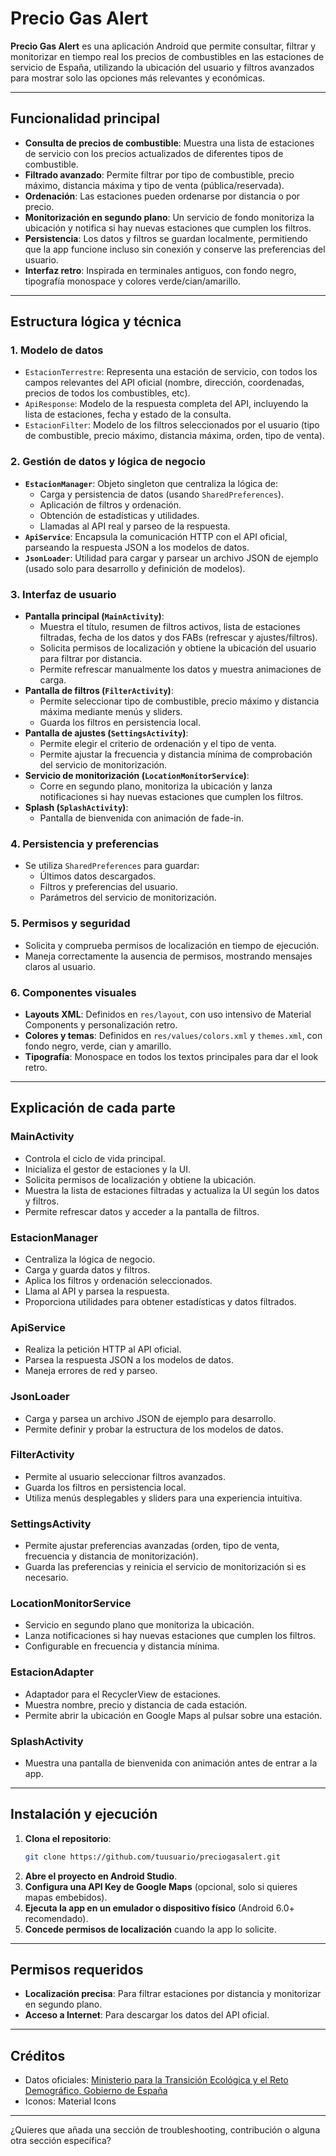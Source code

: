 # Precio Gas Alert

**Precio Gas Alert** es una aplicación Android que permite consultar, filtrar y monitorizar en tiempo real los precios de combustibles en las estaciones de servicio de España, utilizando la ubicación del usuario y filtros avanzados para mostrar solo las opciones más relevantes y económicas.

---

## Funcionalidad principal

- **Consulta de precios de combustible**: Muestra una lista de estaciones de servicio con los precios actualizados de diferentes tipos de combustible.
- **Filtrado avanzado**: Permite filtrar por tipo de combustible, precio máximo, distancia máxima y tipo de venta (pública/reservada).
- **Ordenación**: Las estaciones pueden ordenarse por distancia o por precio.
- **Monitorización en segundo plano**: Un servicio de fondo monitoriza la ubicación y notifica si hay nuevas estaciones que cumplen los filtros.
- **Persistencia**: Los datos y filtros se guardan localmente, permitiendo que la app funcione incluso sin conexión y conserve las preferencias del usuario.
- **Interfaz retro**: Inspirada en terminales antiguos, con fondo negro, tipografía monospace y colores verde/cian/amarillo.

---

## Estructura lógica y técnica

### 1. **Modelo de datos**

- `EstacionTerrestre`: Representa una estación de servicio, con todos los campos relevantes del API oficial (nombre, dirección, coordenadas, precios de todos los combustibles, etc).
- `ApiResponse`: Modelo de la respuesta completa del API, incluyendo la lista de estaciones, fecha y estado de la consulta.
- `EstacionFilter`: Modelo de los filtros seleccionados por el usuario (tipo de combustible, precio máximo, distancia máxima, orden, tipo de venta).

### 2. **Gestión de datos y lógica de negocio**

- **`EstacionManager`**: Objeto singleton que centraliza la lógica de:
  - Carga y persistencia de datos (usando `SharedPreferences`).
  - Aplicación de filtros y ordenación.
  - Obtención de estadísticas y utilidades.
  - Llamadas al API real y parseo de la respuesta.
- **`ApiService`**: Encapsula la comunicación HTTP con el API oficial, parseando la respuesta JSON a los modelos de datos.
- **`JsonLoader`**: Utilidad para cargar y parsear un archivo JSON de ejemplo (usado solo para desarrollo y definición de modelos).

### 3. **Interfaz de usuario**

- **Pantalla principal (`MainActivity`)**:
  - Muestra el título, resumen de filtros activos, lista de estaciones filtradas, fecha de los datos y dos FABs (refrescar y ajustes/filtros).
  - Solicita permisos de localización y obtiene la ubicación del usuario para filtrar por distancia.
  - Permite refrescar manualmente los datos y muestra animaciones de carga.
- **Pantalla de filtros (`FilterActivity`)**:
  - Permite seleccionar tipo de combustible, precio máximo y distancia máxima mediante menús y sliders.
  - Guarda los filtros en persistencia local.
- **Pantalla de ajustes (`SettingsActivity`)**:
  - Permite elegir el criterio de ordenación y el tipo de venta.
  - Permite ajustar la frecuencia y distancia mínima de comprobación del servicio de monitorización.
- **Servicio de monitorización (`LocationMonitorService`)**:
  - Corre en segundo plano, monitoriza la ubicación y lanza notificaciones si hay nuevas estaciones que cumplen los filtros.
- **Splash (`SplashActivity`)**:
  - Pantalla de bienvenida con animación de fade-in.

### 4. **Persistencia y preferencias**

- Se utiliza `SharedPreferences` para guardar:
  - Últimos datos descargados.
  - Filtros y preferencias del usuario.
  - Parámetros del servicio de monitorización.

### 5. **Permisos y seguridad**

- Solicita y comprueba permisos de localización en tiempo de ejecución.
- Maneja correctamente la ausencia de permisos, mostrando mensajes claros al usuario.

### 6. **Componentes visuales**

- **Layouts XML**: Definidos en `res/layout`, con uso intensivo de Material Components y personalización retro.
- **Colores y temas**: Definidos en `res/values/colors.xml` y `themes.xml`, con fondo negro, verde, cian y amarillo.
- **Tipografía**: Monospace en todos los textos principales para dar el look retro.

---

## Explicación de cada parte

### MainActivity

- Controla el ciclo de vida principal.
- Inicializa el gestor de estaciones y la UI.
- Solicita permisos de localización y obtiene la ubicación.
- Muestra la lista de estaciones filtradas y actualiza la UI según los datos y filtros.
- Permite refrescar datos y acceder a la pantalla de filtros.

### EstacionManager

- Centraliza la lógica de negocio.
- Carga y guarda datos y filtros.
- Aplica los filtros y ordenación seleccionados.
- Llama al API y parsea la respuesta.
- Proporciona utilidades para obtener estadísticas y datos filtrados.

### ApiService

- Realiza la petición HTTP al API oficial.
- Parsea la respuesta JSON a los modelos de datos.
- Maneja errores de red y parseo.

### JsonLoader

- Carga y parsea un archivo JSON de ejemplo para desarrollo.
- Permite definir y probar la estructura de los modelos de datos.

### FilterActivity

- Permite al usuario seleccionar filtros avanzados.
- Guarda los filtros en persistencia local.
- Utiliza menús desplegables y sliders para una experiencia intuitiva.

### SettingsActivity

- Permite ajustar preferencias avanzadas (orden, tipo de venta, frecuencia y distancia de monitorización).
- Guarda las preferencias y reinicia el servicio de monitorización si es necesario.

### LocationMonitorService

- Servicio en segundo plano que monitoriza la ubicación.
- Lanza notificaciones si hay nuevas estaciones que cumplen los filtros.
- Configurable en frecuencia y distancia mínima.

### EstacionAdapter

- Adaptador para el RecyclerView de estaciones.
- Muestra nombre, precio y distancia de cada estación.
- Permite abrir la ubicación en Google Maps al pulsar sobre una estación.

### SplashActivity

- Muestra una pantalla de bienvenida con animación antes de entrar a la app.

---

## Instalación y ejecución

1. **Clona el repositorio**:
   ```bash
   git clone https://github.com/tuusuario/preciogasalert.git
   ```
2. **Abre el proyecto en Android Studio**.
3. **Configura una API Key de Google Maps** (opcional, solo si quieres mapas embebidos).
4. **Ejecuta la app en un emulador o dispositivo físico** (Android 6.0+ recomendado).
5. **Concede permisos de localización** cuando la app lo solicite.

---

## Permisos requeridos

- **Localización precisa**: Para filtrar estaciones por distancia y monitorizar en segundo plano.
- **Acceso a Internet**: Para descargar los datos del API oficial.

---

## Créditos

- Datos oficiales: [Ministerio para la Transición Ecológica y el Reto Demográfico, Gobierno de España](https://sedeaplicaciones.minetur.gob.es/ServiciosRESTCarburantes/PreciosCarburantes/EstacionesTerrestres/)
- Iconos: Material Icons

---

¿Quieres que añada una sección de troubleshooting, contribución o alguna otra sección específica? 